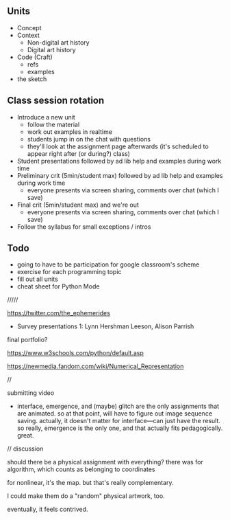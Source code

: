 ## Units
- Concept
- Context
    - Non-digital art history
    - Digital art history    
- Code (Craft)
    - refs
    - examples
- the sketch

## Class session rotation
- Introduce a new unit
    - follow the material
    - work out examples in realtime
    - students jump in on the chat with questions
    - they'll look at the assignment page afterwards (it's scheduled to appear right after (or during?) class)
- Student presentations followed by ad lib help and examples during work time
- Preliminary crit (5min/student max) followed by ad lib help and examples during work time
    - everyone presents via screen sharing, comments over chat (which I save)
- Final crit (5min/student max) and we're out
    - everyone presents via screen sharing, comments over chat (which I save)
- Follow the syllabus for small exceptions / intros


## Todo
- going to have to be participation for google classroom's scheme
- exercise for each programming topic
- fill out all units
- cheat sheet for Python Mode



/////

https://twitter.com/the_ephemerides

- Survey presentations 1: Lynn Hershman Leeson, Alison Parrish

final portfolio?

https://www.w3schools.com/python/default.asp


https://newmedia.fandom.com/wiki/Numerical_Representation


//

submitting video

- interface, emergence, and (maybe) glitch are the only assignments that are animated. so at that point, will have to figure out image sequence saving. actually, it doesn't matter for interface—can just have the result. so really, emergence is the only one, and that actually fits pedagogically. great.


// discussion

should there be a physical assignment with everything? there was for algorithm, which counts as belonging to coordinates


for nonlinear, it's the map. but that's really complementary.

I could make them do a "random" physical artwork, too.

eventually, it feels contrived.
